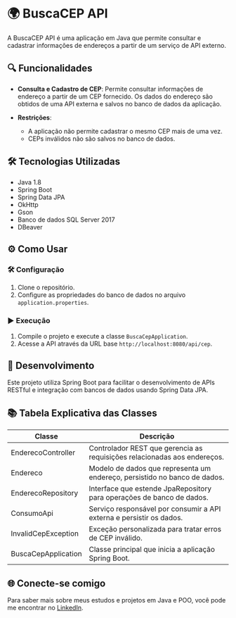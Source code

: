 # 🌍 BuscaCEP API

A BuscaCEP API é uma aplicação em Java que permite consultar e cadastrar informações de endereços a partir de um serviço de API externo.

## 🔍 Funcionalidades

- **Consulta e Cadastro de CEP**: Permite consultar informações de endereço a partir de um CEP fornecido. Os dados do endereço são obtidos de uma API externa e salvos no banco de dados da aplicação.

- **Restrições**:
  - A aplicação não permite cadastrar o mesmo CEP mais de uma vez.
  - CEPs inválidos não são salvos no banco de dados.

## 🛠️ Tecnologias Utilizadas

- Java 1.8
- Spring Boot
- Spring Data JPA
- OkHttp
- Gson
- Banco de dados SQL Server 2017
- DBeaver

## ⚙️ Como Usar

### 🛠️ Configuração

1. Clone o repositório.
2. Configure as propriedades do banco de dados no arquivo `application.properties`.

### ▶️ Execução

1. Compile o projeto e execute a classe `BuscaCepApplication`.
2. Acesse a API através da URL base `http://localhost:8080/api/cep`.

## 🚀 Desenvolvimento

Este projeto utiliza Spring Boot para facilitar o desenvolvimento de APIs RESTful e integração com bancos de dados usando Spring Data JPA.

## 📚 Tabela Explicativa das Classes

| Classe            | Descrição                                                                 |
|-------------------|---------------------------------------------------------------------------|
| EnderecoController | Controlador REST que gerencia as requisições relacionadas aos endereços.   |
| Endereco          | Modelo de dados que representa um endereço, persistido no banco de dados. |
| EnderecoRepository| Interface que estende JpaRepository para operações de banco de dados.     |
| ConsumoApi         | Serviço responsável por consumir a API externa e persistir os dados.       |
| InvalidCepException| Exceção personalizada para tratar erros de CEP inválido.                  |
| BuscaCepApplication| Classe principal que inicia a aplicação Spring Boot.                       |

## 🌐 Conecte-se comigo

Para saber mais sobre meus estudos e projetos em Java e POO, você pode me encontrar no [LinkedIn](https://www.linkedin.com/in/joao-pedro-gon%C3%A7alves-viana-de-souza-a33a84242/).
